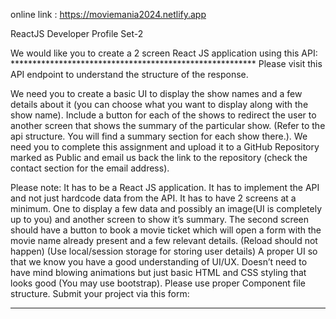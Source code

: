 online link : https://moviemania2024.netlify.app


ReactJS Developer Profile Set-2

We would like you to create a 2 screen React JS application using this 
API: ********************************************************
Please visit this API endpoint to understand the structure of the response.

We need you to create a basic UI to display the show names and a few details about it (you can choose what you want to display along with the show name). Include a button for each of the shows to redirect the user to another screen that shows the summary of the particular show. (Refer to the api structure. You will find a summary section for each show there.). We need you to complete this assignment and upload it to a GitHub Repository marked as Public and email us back the link to the repository (check the contact section for the email address).


Please note: 
It has to be a React JS application.
It has to implement the API and not just hardcode data from the API.
It has to have 2 screens at a minimum. One to display a few data and possibly an image(UI is completely up to you) and another screen to show it’s summary.
The second screen should have a button to book a movie ticket which will open a form with the movie name already present and a few relevant details.
(Reload should not happen)
(Use local/session storage for storing user details)
A proper UI so that we know you have a good understanding of UI/UX. Doesn’t need to have mind blowing animations but just basic HTML and CSS styling that looks good (You may use bootstrap).
Please use proper Component file structure.
Submit your project via this form:
*********************************************************************************************************************
